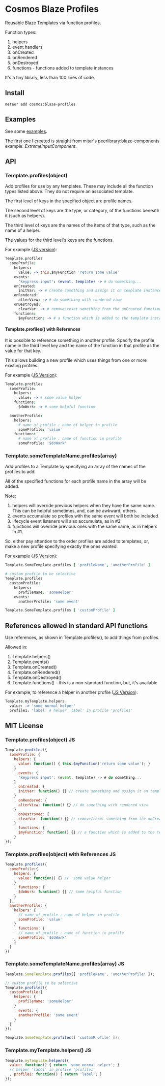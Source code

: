 # Cosmos Blaze Profiles

Reusable Blaze Templates via function profiles.

Function types:

1. helpers
2. event handlers
3. onCreated
4. onRendered
5. onDestroyed
6. functions - functions added to template instances

It's a tiny library, less than 100 lines of code.

## Install

```
meteor add cosmos:blaze-profiles
```

## Examples

See some [examples](http://github.com/elidoran/cosmos-blaze-profiles-examples).

The first one I created is straight from mitar's peerlibrary:blaze-components example: *ExtremeInputComponent*.

## API

### Template.profiles(object)

Add profiles for use by any templates. These may include all the function types listed above. They do not require an associated template.

The first level of keys in the specified object are profile names.

The second level of keys are the type, or category, of the functions beneath it (such as helpers).

The third level of keys are the names of the items of that type, such as the name of a helper.

The values for the third level's keys are the functions.

For example ([JS version](#templateprofilesobject-js)):

```coffeescript
Template.profiles
  someProfile:
    helpers:
      value: -> this.$myFunction 'return some value'
    events:
      'keypress input': (event, template) -> # do something...
    onCreated:
      initVar: -> # create something and assign it on template instance
    onRendered:
      alterView: -> # do something with rendered view
    onDestroyed:
      clearVar: -> # remove/reset something from the onCreated function above
    functions:
      $myFunction: -> # a function which is added to the template instance
```

#### Template.profiles() with References

It is possible to reference something in another profile. Specify the profile name in the third level key and the name of the function in that profile as the value for that key.

This allows building a new profile which uses things from one or more existing profiles.

For example ([JS Version](#templateprofilesobject-with-references-js)):

```coffeescript
Template.profiles
  someProfile:
    helpers:
      value: -> # some value helper
    functions:
      $doWork: -> # some helpful function

  anotherProfile:
    helpers:
      # name of profile : name of helper in profile
      someProfile: 'value'
    functions:
      # name of profile : name of function in profile
      someProfile: '$doWork'
```

### Template.someTemplateName.profiles(array)

Add profiles to a Template by specifying an array of the names of the profiles to add.

All of the specified functions for each profile name in the array will be added.

Note:

1. helpers will override previous helpers when they have the same name. This can be helpful sometimes, and, can be awkward, others.
2. events accumulate so profiles with the same event will both be included.
3. lifecycle event listeners will also accumulate, as in #2
4. functions will override previous ones with the same name, as in helpers in #1.

So, either pay attention to the order profiles are added to templates, or, make a new profile specifying exactly the ones wanted.

For example ([JS Version](#templatesometemplatenameprofilesarray-js)):

```coffeescript
Template.SomeTemplate.profiles [ 'profileName', 'anotherProfile' ]

# custom profile to be selective
Template.profiles
  customProfile:
    helpers:
      profileName: 'someHelper'
    events:
      anotherProfile: 'some event'

Template.SomeTemplate.profiles [ 'customProfile' ]
```

## References allowed in standard API functions

Use references, as shown in Template.profiles(), to add things from profiles.

Allowed in:

1. Template.helpers()
2. Template.events()
3. Template.onCreated()
4. Template.onRendered()
5. Template.onDestroyed()
6. Template.functions() - this is a non-standard function, but, it's available

For example, to reference a helper in another profile ([JS Version](#templatemytemplatehelpers-js)):

```coffeescript
Template.myTemplate.helpers
  value: -> 'some normal helper'
  profile1: 'label' # helper 'label' in profile 'profile1'
```


## MIT License

### Template.profiles(object) JS

```javascript
Template.profiles({
  someProfile: {
    helpers: {
      value: function() { this.$myFunction('return some value'); }
    }
    , events: {
      'keypress input': (event, template) -> # do something...
    }
    , onCreated: {
      initVar: function() {} // create something and assign it on template instance
    }
    , onRendered: {
      alterView: function() {} // do something with rendered view
    }
    , onDestroyed: {
      clearVar: function() {} // remove/reset something from the onCreated function above
    }
    , functions: {
      $myFunction: function() {} // a function which is added to the template instance
    }
});
```

### Template.profiles(object) with References JS

```javascript
Template.profiles({
  someProfile:{
    helpers: {
      value: function() {} //  some value helper
    }
    , functions: {
      $doWork: function() {} // some helpful function
    }
  },
  anotherProfile: {
    helpers: {
      // name of profile : name of helper in profile
      someProfile: 'value'
    }
    , functions: {
      // name of profile : name of function in profile
      someProfile: '$doWork'
    }
  }
})
```

### Template.someTemplateName.profiles(array) JS

```javascript
Template.SomeTemplate.profiles([ 'profileName', 'anotherProfile' ]);

// custom profile to be selective
Template.profiles({
  customProfile:{
    helpers: {
      profileName: 'someHelper'
    }
    , events: {
      anotherProfile: 'some event'
    }
  }
});

Template.SomeTemplate.profiles([ 'customProfile' ]);
```

### Template.myTemplate.helpers() JS

```javascript
Template.myTemplate.helpers({
  value: function() { return 'some normal helper'; }
  // helper 'label' in profile 'profile1'
  , profile1: function() { return 'label'; }
});
```
